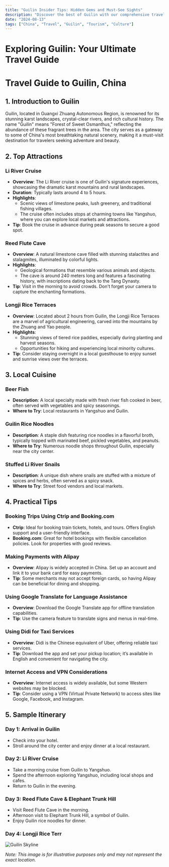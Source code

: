 ```yaml
---
title: "Guilin Insider Tips: Hidden Gems and Must-See Sights"
description: "Discover the best of Guilin with our comprehensive travel guide. Explore top attractions, savor local cuisine, and get insider tips for an unforgettable Chinese adventure."
date: "2024-08-13"
tags: ["China", "Travel", "Guilin", "Tourism", "Culture"]
---
```


# Exploring Guilin: Your Ultimate Travel Guide

# Travel Guide to Guilin, China

## 1. Introduction to Guilin
Guilin, located in Guangxi Zhuang Autonomous Region, is renowned for its stunning karst landscapes, crystal-clear rivers, and rich cultural history. The name "Guilin" means "Forest of Sweet Osmanthus," reflecting the abundance of these fragrant trees in the area. The city serves as a gateway to some of China's most breathtaking natural scenery, making it a must-visit destination for travelers seeking adventure and beauty.

## 2. Top Attractions

### Li River Cruise
- **Overview**: The Li River cruise is one of Guilin's signature experiences, showcasing the dramatic karst mountains and rural landscapes.
- **Duration**: Typically lasts around 4 to 5 hours.
- **Highlights**: 
  - Scenic views of limestone peaks, lush greenery, and traditional fishing villages.
  - The cruise often includes stops at charming towns like Yangshuo, where you can explore local markets and attractions.
- **Tip**: Book the cruise in advance during peak seasons to secure a good spot.

### Reed Flute Cave
- **Overview**: A natural limestone cave filled with stunning stalactites and stalagmites, illuminated by colorful lights.
- **Highlights**: 
  - Geological formations that resemble various animals and objects.
  - The cave is around 240 meters long and features a fascinating history, with inscriptions dating back to the Tang Dynasty.
- **Tip**: Visit in the morning to avoid crowds. Don't forget your camera to capture the enchanting formations.

### Longji Rice Terraces
- **Overview**: Located about 2 hours from Guilin, the Longji Rice Terraces are a marvel of agricultural engineering, carved into the mountains by the Zhuang and Yao people.
- **Highlights**: 
  - Stunning views of tiered rice paddies, especially during planting and harvest seasons.
  - Opportunities for hiking and experiencing local minority cultures.
- **Tip**: Consider staying overnight in a local guesthouse to enjoy sunset and sunrise views over the terraces.

## 3. Local Cuisine

### Beer Fish
- **Description**: A local specialty made with fresh river fish cooked in beer, often served with vegetables and spicy seasonings.
- **Where to Try**: Local restaurants in Yangshuo and Guilin.

### Guilin Rice Noodles
- **Description**: A staple dish featuring rice noodles in a flavorful broth, typically topped with marinated beef, pickled vegetables, and peanuts.
- **Where to Try**: Numerous noodle shops throughout Guilin, especially near the city center.

### Stuffed Li River Snails
- **Description**: A unique dish where snails are stuffed with a mixture of spices and herbs, often served as a spicy snack.
- **Where to Try**: Street food vendors and local markets.

## 4. Practical Tips

### Booking Trips Using Ctrip and Booking.com
- **Ctrip**: Ideal for booking train tickets, hotels, and tours. Offers English support and a user-friendly interface.
- **Booking.com**: Great for hotel bookings with flexible cancellation policies. Look for properties with good reviews.

### Making Payments with Alipay
- **Overview**: Alipay is widely accepted in China. Set up an account and link it to your bank card for easy payments.
- **Tip**: Some merchants may not accept foreign cards, so having Alipay can be beneficial for dining and shopping.

### Using Google Translate for Language Assistance
- **Overview**: Download the Google Translate app for offline translation capabilities.
- **Tip**: Use the camera feature to translate signs and menus in real-time.

### Using Didi for Taxi Services
- **Overview**: Didi is the Chinese equivalent of Uber, offering reliable taxi services.
- **Tip**: Download the app and set your pickup location; it’s available in English and convenient for navigating the city.

### Internet Access and VPN Considerations
- **Overview**: Internet access is widely available, but some Western websites may be blocked.
- **Tip**: Consider using a VPN (Virtual Private Network) to access sites like Google, Facebook, and Instagram.

## 5. Sample Itinerary

### Day 1: Arrival in Guilin
- Check into your hotel.
- Stroll around the city center and enjoy dinner at a local restaurant.

### Day 2: Li River Cruise
- Take a morning cruise from Guilin to Yangshuo.
- Spend the afternoon exploring Yangshuo, including local shops and cafes.
- Return to Guilin in the evening.

### Day 3: Reed Flute Cave & Elephant Trunk Hill
- Visit Reed Flute Cave in the morning.
- Afternoon visit to Elephant Trunk Hill, a symbol of Guilin.
- Enjoy Guilin rice noodles for dinner.

### Day 4: Longji Rice Terr

<img src="https://source.unsplash.com/1600x900/?Guilin,cityscape" alt="Guilin Skyline" loading="lazy">

*Note: This image is for illustrative purposes only and may not represent the exact location.*

